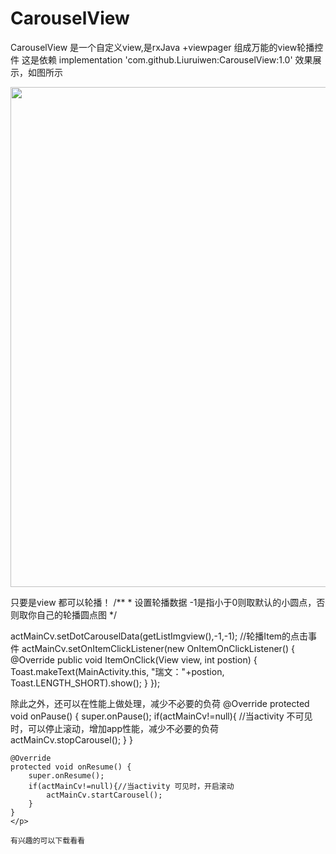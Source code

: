 # CarouselView
CarouselView 是一个自定义view,是rxJava +viewpager 组成万能的view轮播控件
这是依赖
    implementation 'com.github.Liuruiwen:CarouselView:1.0'
效果展示，如图所示
<div>
   <img src="https://github.com/Liuruiwen/CarouselView/blob/master/picture/device-2018-08-23-140144.gif" width=800 height=800/>
</div>
<div>
    <p>
    只要是view 都可以轮播！
 /**
       * 设置轮播数据
       -1是指小于0则取默认的小圆点，否则取你自己的轮播圆点图
         */
    </p>
     <p>
         actMainCv.setDotCarouselData(getListImgview(),-1,-1); 
       //轮播Item的点击事件
        actMainCv.setOnItemClickListener(new OnItemOnClickListener() {
            @Override
            public void ItemOnClick(View view, int postion) {
                Toast.makeText(MainActivity.this, "瑞文："+postion, Toast.LENGTH_SHORT).show();
            }
        });
    </p>
     <p>
      除此之外，还可以在性能上做处理，减少不必要的负荷
    @Override
    protected void onPause() {
        super.onPause();
        if(actMainCv!=null){ //当activity 不可见时，可以停止滚动，增加app性能，减少不必要的负荷
            actMainCv.stopCarousel();
        }
    }

    @Override
    protected void onResume() {
        super.onResume();
        if(actMainCv!=null){//当activity 可见时，开启滚动
            actMainCv.startCarousel();
        }
    }
    </p>

</div>

       

    有兴趣的可以下载看看
